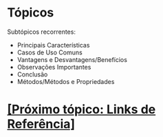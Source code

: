 # Tópicos

Subtópicos recorrentes:

- Principais Características
- Casos de Uso Comuns
- Vantagens e Desvantagens/Benefícios
- Observações Importantes
- Conclusão
- Métodos/Métodos e Propriedades

# [[Próximo tópico: Links de Referência]](./4-links-referencia.md)